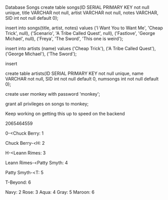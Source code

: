 Database Songs
create table songs(ID SERIAL PRIMARY KEY not null unique, title VARCHAR not null, artist VARCHAR not null, notes VARCHAR, SID int not null default 0);

insert into songs(title, artist, notes) values ('I Want You to Want Me', 'Cheap Trick', null), ('Scenario', 'A Tribe Called Quest', null), ('Fastlove', 'George Michael', null), ('Freya', 'The Sword', 'This one is weird');

insert into artists (name) values ('Cheap Trick'), ('A Tribe Called Quest'), ('George Michael'), ('The Sword');

insert 

create table artists(ID SERIAL PRIMARY KEY not null unique, name VARCHAR not null, SID int not null default 0, numsongs int not null default 0);

create user monkey with password 'monkey';

grant all privileges on songs to monkey;

Keep working on getting this up to speed on the backend

2065464559

0-<Chuck Berry: 1

Chuck Berry-<H: 2

H-<Leann Rimes: 3

Leann Rimes-<Patty Smyth: 4

Patty Smyth-<T: 5

T-Beyond: 6

Navy: 2
Rose: 3
Aqua: 4
Gray: 5
Maroon: 6